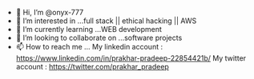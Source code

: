 - 👋 Hi, I’m @onyx-777
- 👀 I’m interested in ...full stack || ethical hacking || AWS 
- 🌱 I’m currently learning ...WEB development 
- 💞️ I’m looking to collaborate on ...software projects
- 📫 How to reach me ...
My linkedin account : https://www.linkedin.com/in/prakhar-pradeep-22854421b/
My twitter account : https://twitter.com/prakhar_pradeep

<!---
onyx-777/onyx-777 is a ✨ special ✨ repository because its `README.md` (this file) appears on your GitHub profile.
You can click the Preview link to take a look at your changes.
--->
